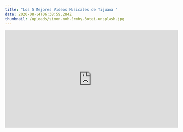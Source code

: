 ```yaml
---
title: "Los 5 Mejores Videos Musicales de Tijuana "
date: 2020-08-14T06:38:59.284Z
thumbnail: /uploads/simon-noh-0rmby-3otei-unsplash.jpg
---
```

<iframe width="560" height="315" src="https://www.youtube-nocookie.com/embed/UNoJvMXEPzk" frameborder="0" allow="accelerometer; autoplay; encrypted-media; gyroscope; picture-in-picture" allowfullscreen></iframe>